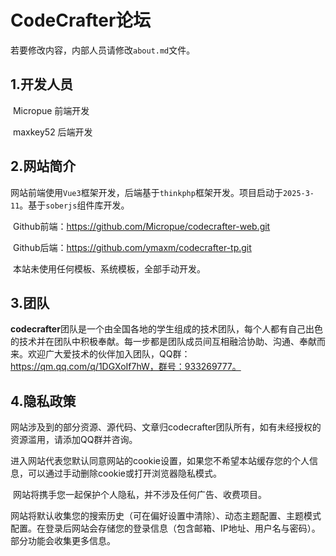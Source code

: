 # CodeCrafter论坛

若要修改内容，内部人员请修改`about.md`文件。

## 1.开发人员

​	Micropue 前端开发

​	maxkey52 后端开发

## 2.网站简介

​	网站前端使用`Vue3`框架开发，后端基于`thinkphp`框架开发。项目启动于`2025-3-11`。基于`soberjs`组件库开发。

​	Github前端：https://github.com/Micropue/codecrafter-web.git

​	Github后端：https://github.com/ymaxm/codecrafter-tp.git

​	本站未使用任何模板、系统模板，全部手动开发。

## 3.团队

​	**codecrafter**团队是一个由全国各地的学生组成的技术团队，每个人都有自己出色的技术并在团队中积极奉献。每一步都是团队成员间互相融洽协助、沟通、奉献而来。欢迎广大爱技术的伙伴加入团队，QQ群：https://qm.qq.com/q/1DGXoIf7hW，群号：933269777。

## 4.隐私政策

​	网站涉及到的部分资源、源代码、文章归codecrafter团队所有，如有未经授权的资源滥用，请添加QQ群并咨询。

​	进入网站代表您默认同意网站的cookie设置，如果您不希望本站缓存您的个人信息，可以通过手动删除cookie或打开浏览器隐私模式。

​	网站将携手您一起保护个人隐私，并不涉及任何广告、收费项目。

​	网站将默认收集您的搜索历史（可在偏好设置中清除）、动态主题配置、主题模式配置。在登录后网站会存储您的登录信息（包含邮箱、IP地址、用户名与密码）。部分功能会收集更多信息。

